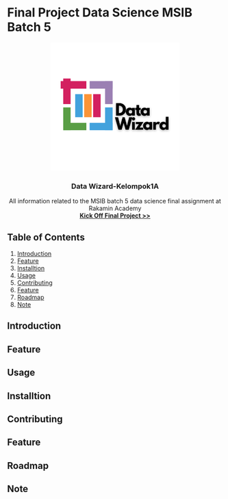 # Final Project Data Science MSIB Batch 5

<div align="center">
  <a href="https://github.com/HafiizhTH/FinalProject_Kelompok1A/blob/main/Image/Data_Wizard.png">
    <img src="Image/Data_Wizard.png" alt="Logo" width="300">
  </a>

  <h3 align="center">Data Wizard-Kelompok1A</h3>

  <p align="center">
    All information related to the MSIB batch 5 data science final assignment at Rakamin Academy
    <br />
    <a href="https://drive.google.com/drive/folders/1SdD0nkZDQ4u5lldXozh9s1V_qsKEj22-">
        <strong>Kick Off Final Project >></strong>
      </a>
  </p>
</div>

## Table of Contents

1. [Introduction](#introduction)
2. [Feature](#Feature)
2. [Installtion](#Installtion)
2. [Usage](#Usage)
2. [Contributing](#Contributing)
2. [Feature](#Feature)
2. [Roadmap](#Roadmap)
2. [Note](#Note)

## Introduction

## Feature

## Usage

## Installtion

## Contributing

## Feature

## Roadmap

## Note

